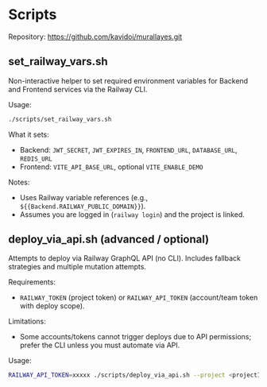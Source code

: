 # Scripts

Repository: https://github.com/kavidoi/murallayes.git

## set_railway_vars.sh
Non-interactive helper to set required environment variables for Backend and Frontend services via the Railway CLI.

Usage:
```bash
./scripts/set_railway_vars.sh
```
What it sets:
- Backend: `JWT_SECRET`, `JWT_EXPIRES_IN`, `FRONTEND_URL`, `DATABASE_URL`, `REDIS_URL`
- Frontend: `VITE_API_BASE_URL`, optional `VITE_ENABLE_DEMO`

Notes:
- Uses Railway variable references (e.g., `${{Backend.RAILWAY_PUBLIC_DOMAIN}}`).
- Assumes you are logged in (`railway login`) and the project is linked.

## deploy_via_api.sh (advanced / optional)
Attempts to deploy via Railway GraphQL API (no CLI). Includes fallback strategies and multiple mutation attempts.

Requirements:
- `RAILWAY_TOKEN` (project token) or `RAILWAY_API_TOKEN` (account/team token with deploy scope).

Limitations:
- Some accounts/tokens cannot trigger deploys due to API permissions; prefer the CLI unless you must automate via API.

Usage:
```bash
RAILWAY_API_TOKEN=xxxxx ./scripts/deploy_via_api.sh --project <projectId> --env <envId> --service <serviceId>
``` 